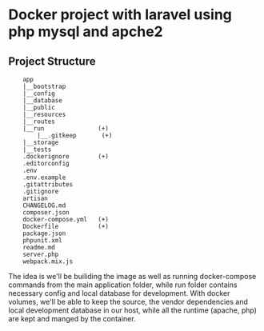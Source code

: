 # Docker project with laravel using php mysql and apche2
## Project Structure

```
    app
    |__bootstrap
    |__config
    |__database
    |__public
    |__resources
    |__routes
    |__run               (+)
        |__.gitkeep       (+)
    |__storage
    |__tests
    .dockerignore        (+)
    .editorconfig
    .env
    .env.example
    .gitattributes
    .gitignore
    artisan
    CHANGELOG.md
    composer.json
    docker-compose.yml   (+)
    Dockerfile           (+)
    package.json
    phpunit.xml
    readme.md
    server.php
    webpack.mix.js
```

The idea is we'll be builiding the image as well as running docker-compose commands from the main application folder, while run folder contains necessary config and local database for development. With docker volumes, we'll be able to keep the source, the vendor dependencies and local development database in our host, while all the runtime (apache, php) are kept and manged by the container.